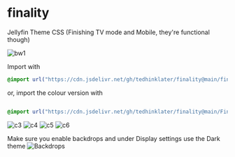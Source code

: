 # finality
Jellyfin Theme CSS (Finishing TV mode and Mobile, they're functional though)

![bw1](https://i.imgur.com/bkhv5Y9.png)

Import with

```css
@import url("https://cdn.jsdelivr.net/gh/tedhinklater/finality@main/finality.css");

```

or, import the colour version with

```css

@import url("https://cdn.jsdelivr.net/gh/tedhinklater/finality@main/Finality-Coloured.css");

```

![c3](https://i.imgur.com/dGjuXPn.png)
![c4](https://i.imgur.com/xzAQXSQ.png)
![c5](https://i.imgur.com/SqxR5tv.png)
![c6](https://i.imgur.com/fieDD7k.png)

Make sure you enable backdrops and under Display settings use the Dark theme
![Backdrops](https://i.imgur.com/18D9IO3.png)
